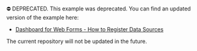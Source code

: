 ⛔ DEPRECATED. This example was deprecated. You can find an updated version of the example here:

- [Dashboard for Web Forms - How to Register Data Sources](https://github.com/DevExpress-Examples/asp-net-web-forms-dashboard-register-data-sources)

The current repository will not be updated in the future.
